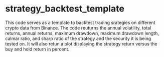 # strategy_backtest_template

This code serves as a template to backtest trading srategies on different crypto data from Binance. The code reuturns the annual volatility, total returns, annual returns, maximum drawdown, maximum drawdown length, calmar ratio, and sharp ratio of the strategy and the security it is being tested on. It will also retun a plot displaying the strategy return versus the buy and hold return in percent.
